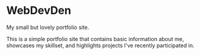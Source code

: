 # WebDevDen
My small but lovely portfolio site.

This is a simple portfolio site that contains basic information about me, showcases my skillset, and highlights projects I've recently participated in.